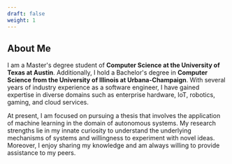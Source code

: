 ```yaml
---
draft: false
weight: 1
---
```

## About Me

I am a Master's degree student of **Computer Science at the University of Texas at Austin**. Additionally, I hold a Bachelor's degree in **Computer Science from the University of Illinois at Urbana-Champaign**. With several years of industry experience as a software engineer, I have gained expertise in diverse domains such as enterprise hardware, IoT, robotics, gaming, and cloud services.

At present, I am focused on pursuing a thesis that involves the application of machine learning in the domain of autonomous systems. My research strengths lie in my innate curiosity to understand the underlying mechanisms of systems and willingness to experiment with novel ideas. Moreover, I enjoy sharing my knowledge and am always willing to provide assistance to my peers.
